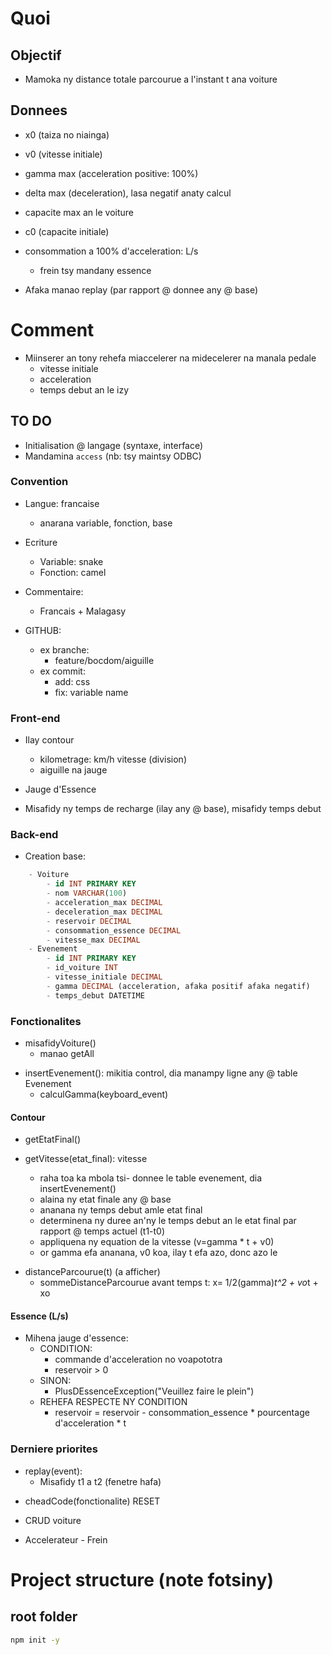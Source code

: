 # Quoi
## Objectif
- Mamoka ny distance totale parcourue a l'instant t ana voiture

## Donnees
- x0 (taiza no niainga)
- v0 (vitesse initiale)
- gamma max (acceleration positive: 100%)
- delta max (deceleration), lasa negatif anaty calcul
- capacite max an le voiture
- c0 (capacite initiale)
- consommation a 100% d'acceleration: L/s
    - frein tsy mandany essence

- Afaka manao replay (par rapport @ donnee any @ base)

# Comment
- Miinserer an tony rehefa miaccelerer na midecelerer na manala pedale
    - vitesse initiale
    - acceleration
    - temps debut an le izy

## TO DO
- Initialisation @ langage (syntaxe, interface)
- Mandamina `access` (nb: tsy maintsy ODBC)

### Convention
- Langue: francaise
    - anarana variable, fonction, base

- Ecriture
    - Variable: snake
    - Fonction: camel

- Commentaire: 
    - Francais + Malagasy

- GITHUB:
    - ex branche:
        - feature/bocdom/aiguille
    - ex commit:
        - add: css
        - fix: variable name

### Front-end
- Ilay contour
    - kilometrage: km/h vitesse (division)
    - aiguille na jauge

- Jauge d'Essence

- Misafidy ny temps de recharge (ilay any @ base), misafidy temps debut

### Back-end
<!-- Yvan -->
- Creation base:
```SQL
    - Voiture
        - id INT PRIMARY KEY
        - nom VARCHAR(100)
        - acceleration_max DECIMAL
        - deceleration_max DECIMAL
        - reservoir DECIMAL
        - consommation_essence DECIMAL
        - vitesse_max DECIMAL
    - Evenement
        - id INT PRIMARY KEY
        - id_voiture INT
        - vitesse_initiale DECIMAL
        - gamma DECIMAL (acceleration, afaka positif afaka negatif)
        - temps_debut DATETIME
``` 

### Fonctionalites
<!-- Japon -->
- misafidyVoiture()
    - manao getAll

<!-- Steeve - Poyz -->
- insertEvenement(): mikitia control, dia manampy ligne any @ table Evenement
    - calculGamma(keyboard_event)

#### Contour
<!-- Bocdom - Japon -->
- getEtatFinal()

- getVitesse(etat_final): vitesse
    - raha toa ka mbola tsi- donnee le table evenement, dia insertEvenement() 
    - alaina ny etat finale any @ base
    - ananana ny temps debut amle etat final
    - determinena ny duree an'ny le temps debut an le etat final par rapport @ temps actuel (t1-t0)
    - appliquena ny equation de la vitesse (v=gamma * t + v0) 
    - or gamma efa ananana, v0 koa, ilay t efa azo, donc azo le

<!-- Bocdom - Yvan -->
- distanceParcourue(t) (a afficher)
    - sommeDistanceParcourue avant temps t: x= 1/2(gamma)*t^2 + vo*t + xo

#### Essence (L/s)
<!-- Poyz - Steeve -->
- Mihena jauge d'essence:
    - CONDITION:
        - commande d'acceleration no voapototra
        - reservoir > 0
    - SINON:
        - PlusDEssenceException("Veuillez faire le plein")
    - REHEFA RESPECTE NY CONDITION
        - reservoir = reservoir - consommation_essence * pourcentage d'acceleration * t

### Derniere priorites
<!-- Bocdom - Yvan - Japon -->
- replay(event):
    - Misafidy t1 a t2 (fenetre hafa)
<!-- Poyz -->
- cheadCode(fonctionalite) RESET
<!-- Steeve -->
- CRUD voiture
<!-- Yvan -->
- Accelerateur - Frein

# Project structure (note fotsiny)
## root folder
```bash
npm init -y
```